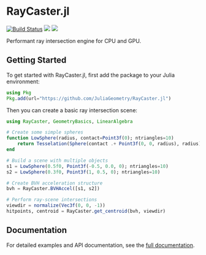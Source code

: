 # RayCaster.jl

[![Build Status](https://github.com/JuliaGeometry/RayCaster.jl/actions/workflows/ci.yml/badge.svg?branch=master)](https://github.com/JuliaGeometry/RayCaster.jl/actions/workflows/ci.yml?query=branch%3Amaster)
[![](https://img.shields.io/badge/docs-stable-blue.svg)](https://juliageometry.github.io/RayCaster.jl/stable/)
[![](https://img.shields.io/badge/docs-dev-blue.svg)](https://juliageometry.github.io/RayCaster.jl/dev/)

Performant ray intersection engine for CPU and GPU.

## Getting Started

To get started with RayCaster.jl, first add the package to your Julia environment:

```julia
using Pkg
Pkg.add(url="https://github.com/JuliaGeometry/RayCaster.jl")
```

Then you can create a basic ray intersection scene:

```julia
using RayCaster, GeometryBasics, LinearAlgebra

# Create some simple spheres
function LowSphere(radius, contact=Point3f(0); ntriangles=10)
    return Tesselation(Sphere(contact .+ Point3f(0, 0, radius), radius), ntriangles)
end

# Build a scene with multiple objects
s1 = LowSphere(0.5f0, Point3f(-0.5, 0.0, 0); ntriangles=10)
s2 = LowSphere(0.3f0, Point3f(1, 0.5, 0); ntriangles=10)

# Create BVH acceleration structure
bvh = RayCaster.BVHAccel([s1, s2])

# Perform ray-scene intersections
viewdir = normalize(Vec3f(0, 0, -1))
hitpoints, centroid = RayCaster.get_centroid(bvh, viewdir)
```

## Documentation

For detailed examples and API documentation, see the [full documentation](https://juliageometry.github.io/RayCaster.jl/).
